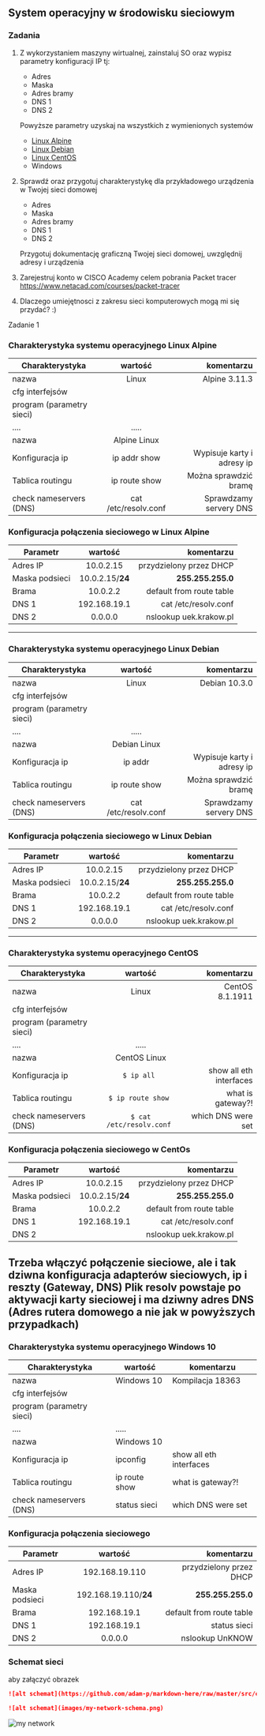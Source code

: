 ## System operacyjny w środowisku sieciowym

### Zadania


1. Z wykorzystaniem maszyny wirtualnej, zainstaluj SO oraz wypisz parametry konfiguracji IP tj:
   * Adres
   * Maska
   * Adres bramy
   * DNS 1
   * DNS 2
    
    Powyższe parametry uzyskaj na wszystkich z wymienionych systemów

   * [Linux Alpine](https://alpinelinux.org/)
   * [Linux Debian](https://www.debian.org/)
   * [Linux CentOS](https://www.centos.org/)
   * Windows 

2. Sprawdź oraz przygotuj charakterystykę dla przykładowego urządzenia w Twojej sieci domowej
   * Adres
   * Maska
   * Adres bramy
   * DNS 1
   * DNS 2
  
    Przygotuj dokumentację graficzną Twojej sieci domowej, uwzględnij adresy i urządzenia

3. Zarejestruj konto w CISCO Academy celem pobrania Packet tracer 
   https://www.netacad.com/courses/packet-tracer

4. Dlaczego umiejętnosci z zakresu sieci komputerowych mogą mi się przydać? :)


Zadanie 1
### Charakterystyka systemu operacyjnego Linux Alpine

| Charakterystyka           | wartość               | komentarzu                |
| -------------             |:-------------:        | -----:                    |
| nazwa                     | Linux                 | Alpine 3.11.3             |
| cfg interfejsów           |                       |                           |
| program (parametry sieci) |                       |                           |
| ....                      | .....                 |                           |
| nazwa                     | Alpine Linux          |                           |
| Konfiguracja ip           | ip addr show          | Wypisuje karty i adresy ip| 
| Tablica routingu          | ip route show         | Można sprawdzić bramę     | 
| check nameservers (DNS)   | cat /etc/resolv.conf  | Sprawdzamy servery DNS    | 

### Konfiguracja połączenia sieciowego w Linux Alpine

| Parametr | wartość           | komentarzu |
| ------------- |:-------------:| -----:|
| Adres IP      | 10.0.2.15        | przydzielony przez DHCP |
| Maska podsieci| 10.0.2.15/**24** | **255.255.255.0**    |
| Brama         | 10.0.2.2         | default from route table |
| DNS 1         | 192.168.19.1     | cat /etc/resolv.conf     |
| DNS 2         | 0.0.0.0          | nslookup uek.krakow.pl   |
---------------------------------------------------------------

### Charakterystyka systemu operacyjnego Linux Debian

| Charakterystyka           | wartość               | komentarzu                |
| -------------             |:-------------:        | -----:                    |
| nazwa                     | Linux                 | Debian 10.3.0             |
| cfg interfejsów           |                       |                           |
| program (parametry sieci) |                       |                           |
| ....                      | .....                 |                           |
| nazwa                     | Debian Linux          |                           |
| Konfiguracja ip           |    ip addr            | Wypisuje karty i adresy ip| 
| Tablica routingu          | ip route show         | Można sprawdzić bramę     | 
| check nameservers (DNS)   | cat /etc/resolv.conf  | Sprawdzamy servery DNS    | 

### Konfiguracja połączenia sieciowego w Linux Debian

| Parametr | wartość           | komentarzu |
| ------------- |:-------------:| -----:|
| Adres IP      | 10.0.2.15        | przydzielony przez DHCP |
| Maska podsieci| 10.0.2.15/**24** | **255.255.255.0**    |
| Brama         | 10.0.2.2         | default from route table |
| DNS 1         | 192.168.19.1     | cat /etc/resolv.conf     |
| DNS 2         | 0.0.0.0          | nslookup uek.krakow.pl   |
---------------------------------------------------------------

### Charakterystyka systemu operacyjnego CentOS

| Charakterystyka           | wartość               | komentarzu                |
| -------------             |:-------------:        | -----:                    |
| nazwa                     | Linux                 | CentOS 8.1.1911                  |
| cfg interfejsów           |  |          |
| program (parametry sieci) |                |                           |
| ....                      | .....                 |                           |
| nazwa                     | CentOS Linux          |                           |
| Konfiguracja ip           | ``$ ip all ``         | show all eth interfaces   | 
| Tablica routingu          | ``$ ip route show ``  | what is gateway?!         | 
| check nameservers (DNS)   | ``$ cat /etc/resolv.conf ``  | which DNS were set | 

### Konfiguracja połączenia sieciowego w CentOs

| Parametr | wartość           | komentarzu |
| ------------- |:-------------:| -----:|
| Adres IP      | 10.0.2.15        | przydzielony przez DHCP |        
| Maska podsieci| 10.0.2.15/**24** | **255.255.255.0**    |          
| Brama         | 10.0.2.2    | default from route table |          
| DNS 1         | 192.168.19.1     | cat /etc/resolv.conf     |      
| DNS 2         |           | nslookup uek.krakow.pl   |             

 Trzeba włączyć połączenie sieciowe, ale i
 tak dziwna konfiguracja adapterów sieciowych, ip i reszty (Gateway, DNS)
 Plik resolv powstaje po aktywacji karty sieciowej
 i ma dziwny adres DNS (Adres rutera domowego a nie jak
 w powyższych przypadkach)
---------------------------------------------------------------
### Charakterystyka systemu operacyjnego Windows 10

| Charakterystyka              | wartość                      | komentarzu                   |
| ---------------------------- | ---------------------------- | ---------------------------- |
| nazwa                        | Windows 10                   |    Kompilacja 18363          |
| cfg interfejsów              |                              |                              |
| program (parametry sieci)    |                              |                              |
| ....                         | .....                        |                              |
| nazwa                        | Windows 10                 |                              |
| Konfiguracja ip              | ipconfig               | show all eth interfaces   | 
| Tablica routingu             | ip route show         | what is gateway?!         | 
| check nameservers (DNS)      | status sieci  | which DNS were set | 

### Konfiguracja połączenia sieciowego

| Parametr | wartość           | komentarzu |
| ------------- |:-------------:| -----:|
| Adres IP      | 192.168.19.110        | przydzielony przez DHCP |
| Maska podsieci| 192.168.19.110/**24** | **255.255.255.0**    |
| Brama         | 192.168.19.1         | default from route table |
| DNS 1         | 192.168.19.1     | status sieci     |
| DNS 2         | 0.0.0.0          | nslookup UnKNOW   |
### Schemat sieci

aby załączyć obrazek 

```markdown
![alt schemat](https://github.com/adam-p/markdown-here/raw/master/src/common/images/icon48.png)![alt schemat](https://github.com/adam-p/markdown-here/raw/master/src/common/images/icon48.png)

![alt schemat](images/my-network-schema.png)
```

![my network](network.png)

